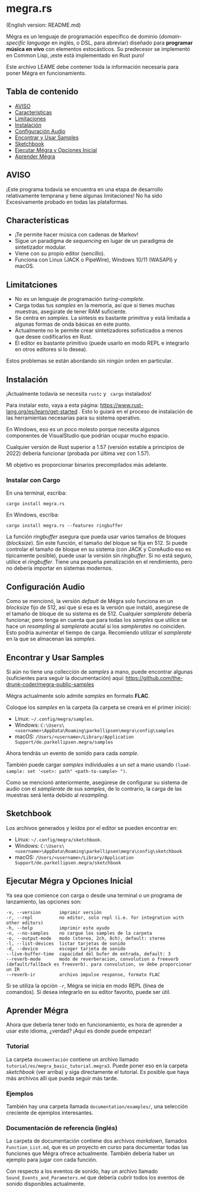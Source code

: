 # megra.rs

(English version: README.md)

Mégra es un lenguaje de programación específico de dominio (*domain-specific language* en inglés, o DSL, para abreviar) diseñado para **programar música en vivo** 
con elementos estocásticos. Su predecesor se implementó en Common Lisp, ¡este está implementado en Rust puro!

Este archivo LEAME debe contener toda la información necesaria para poner Mégra en funcionamiento.

## Tabla de contenido

* [AVISO](#warning)
* [Características](#características)
* [Limitaciones](#limitaciones)
* [Instalación](#instalación)
* [Configuración Audio](#configuratión-audio)
* [Encontrar y Usar Samples](#encontra-y-usar-samples)
* [Sketchbook](#sketchbook)
* [Ejecutar Mégra y Opciones Inicial](#ejecutar-mégra-y-opciones-inicial)
* [Aprender Mégra](#aprender-mégra)

## AVISO

¡Este programa todavía se encuentra en una etapa de desarrollo relativamente temprana y tiene algunas limitaciones! No ha sido
Excesivamente probado en todas las plataformas.

## Characterísticas

* ¡Te permite hacer música con cadenas de Markov!
* Sigue un paradigma de *sequencing* en lugar de un paradigma de sintetizador modular.
* Viene con su propio editor (sencillo).
* Funciona con Linux (JACK o PipeWire), Windows 10/11 (WASAPI) y macOS.

## Limitatciones
* No es un lenguaje de programación *turing-complete*.
* Carga todas tus *samples* en la memoria, así que si tienes muchas muestras, asegúrate de tener RAM suficiente.
* Se centra en *samples*. La síntesis es bastante primitiva y está limitada a algunas formas de onda básicas en este punto.
* Actualmente no le permite crear sintetizadores sofisticados a menos que desee codificarlos en Rust.
* El editor es bastante primitivo (puede usarlo en modo REPL e integrarlo en otros editores si lo desea).

Estos problemas se están abordando sin ningún orden en particular.

## Instalación
¡Actualmente todavía se necesita `rustc` y ` cargo` instalados!

Para instalar esto, vaya a esta página: https://www.rust-lang.org/es/learn/get-started .
Esto lo guiará en el proceso de instalación de las herramientas necesarias para su sistema operativo.

En Windows, eso es un poco molesto porque necesita algunos componentes de VisualStudio que
podrían ocupar mucho espacio.

Cualquier versión de Rust superior a 1.57 (versión estable a principios de 2022) debería funcionar (probada por última vez con 1.57).

Mi objetivo es proporcionar binarios precompilados más adelante.

### Instalar con Cargo
En una terminal, escriba:

```
cargo install megra.rs
```

En Windows, escriba:

```
cargo install megra.rs --features ringbuffer
```

La función *ringbuffer* asegura que pueda usar varios tamaños de bloques (*blocksize*). Sin este función, el tamaño del bloque se fija en 512. Si puede
controlar el tamaño de bloque en su sistema (con JACK y CoreAudio eso es típicamente posible), puede usar la versión sin
*ringbuffer*. Si no está seguro, utilice el *ringbuffer*. Tiene una pequeña penalización en el rendimiento, pero no debería importar en sistemas modernos.

## Configuración Audio

Como se mencionó, la versión *default* de Mégra solo funciona en un *blocksize* fijo de 512, así que si esa es la versión que instaló, asegúrese de
el tamaño de bloque de su sistema es de 512. Cualquier *samplerate* debería funcionar, pero tenga en cuenta que para todas los *samples* que utilice se hace un *resampling* al *samplerate* acutal si los *samplerates* no coinciden. Esto podría aumentar el tiempo de carga. Recomiendo utilizar el *samplerate* en la que se almacenan las *samples*.

## Encontrar y Usar Samples

Si aún no tiene una collección de *samples* a mano, puede encontrar algunas (suficientes para seguir la documentación) aquí:
https://github.com/the-drunk-coder/megra-public-samples

Mégra actualmente solo admite *samples* en formato **FLAC**.

Coloque los *samples* en la carpeta (la carpeta se creará en el primer inicio):

* Linux: `~/.config/megra/samples`.
* Windows: `C:\Users\<username>\AppData\Roaming\parkellipsen\megra\config\samples`
* macOS: `/Users/<username>/Library/Application Support/de.parkellipsen.megra/samples`

Ahora tendrás un evento de sonido para cada *sample*.

También puede cargar *samples* individuales a un *set* a mano usando `(load-sample: set '<set>: path" <path-to-sample> ")`.

Como se mencionó anteriormente, asegúrese de configurar su sistema de audio con el *samplerate* de sus *samples*, de lo contrario, la carga de las muestras será lenta debido al *resampling*.

## Sketchbook

Los archivos generados y leídos por el editor se pueden encontrar en:

* Linux: `~/.config/megra/sketchbook`.
* Windows: `C:\Users\<username>\AppData\Roaming\parkellipsen\megra\config\sketchbook`
* macOS: `/Users/<username>/Library/Application Support/de.parkellipsen.megra/sketchbook`

## Ejecutar Mégra y Opciones Inicial

Ya sea que comience con carga o desde una terminal o un programa de lanzamiento, las opciones son:

```
-v, --version       imprimir versión
-r, --repl          no editor, solo repl (i.e. for integration with other editors)
-h, --help          imprimir este ayudo
-n, --no-samples    no cargue los samples de la carpeta
-o, --output-mode   modo (stereo, 2ch, 8ch), default: stereo
-l, --list-devices  listar tarjetas de sonido
-d, --device        escoger tarjeta de sonido
--live-buffer-time  capacidad del bufer de entrada, default: 3
--reverb-mode       modo de reverberacion, convolution o freeverb (default/fallback es freeverb). para convolution, se debe proporcionar un IR
--reverb-ir         archivo impulse response, formato FLAC
```

Si se utiliza la opción `-r`, Mégra se inicia en modo REPL (línea de comandos). Si desea integrarlo en su editor favorito, puede ser útil.

## Aprender Mégra

Ahora que debería tener todo en funcionamiento, es hora de aprender a usar este idioma, ¿verdad? ¡Aquí es donde puede empezar!

### Tutorial

La carpeta `documentación` contiene un archivo llamado `tutorial/es/megra_basic_tutorial.megra3`. Puede poner eso en la carpeta *sketchbook* (ver arriba) y
siga directamente el tutorial. Es posible que haya más archivos allí que pueda seguir más tarde.

### Ejemplos

También hay una carpeta llamada `documentation/examples/`, una selección creciente de ejemplos interesantes.

### Documentación de referencia (inglés)

La carpeta de documentación contiene dos archivos *markdown*, llamados `Function_List.md`, que es un proyecto en curso para documentar todas las funciones
que Mégra ofrece actualmente. También debería haber un ejemplo para jugar con cada función.

Con respecto a los eventos de sonido, hay un archivo llamado `Sound_Events_and_Parameters.md` que debería cubrir todos los eventos de sonido disponibles actualmente.




